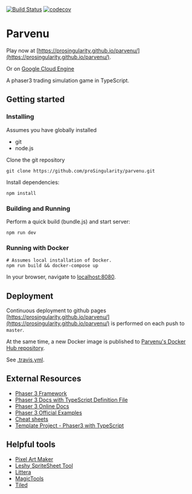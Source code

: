 [![Build Status](https://travis-ci.com/proSingularity/parvenu.svg?branch=master)](https://travis-ci.com/proSingularity/parvenu)
[![codecov](https://codecov.io/gh/proSingularity/parvenu/branch/master/graph/badge.svg)](https://codecov.io/gh/proSingularity/parvenu)

# Parvenu

Play now at [https://prosingularity.github.io/parvenu/](https://prosingularity.github.io/parvenu/).

Or on [Google Cloud Engine](34.90.37.206:80) 

A phaser3 trading simulation game in TypeScript.

## Getting started

### Installing

Assumes you have globally installed

- git
- node.js

Clone the git repository

```
git clone https://github.com/proSingularity/parvenu.git
```

Install dependencies:

```
npm install
```

### Building and Running

Perform a quick build (bundle.js) and start server:

```
npm run dev
```

### Running with Docker

```
# Assumes local installation of Docker.
npm run build && docker-compose up
```

In your browser, navigate to [localhost:8080](http://localhost:8080).

## Deployment

Continuous deployment to github pages [https://prosingularity.github.io/parvenu/](https://prosingularity.github.io/parvenu/) is performed on each push to `master`.

At the same time, a new Docker image is published to [Parvenu's Docker Hub repository](https://cloud.docker.com/u/nonbiri/repository/docker/nonbiri/parvenu).

See [.travis.yml](.travis.yml).

## External Resources

- [Phaser 3 Framework](https://github.com/photonstorm/phaser)
- [Phaser 3 Docs with TypeScript Definition File](https://github.com/photonstorm/phaser3-docs)
- [Phaser 3 Online Docs](https://photonstorm.github.io/phaser3-docs/index.html)
- [Phaser 3 Official Examples](https://github.com/photonstorm/phaser3-examples)
- [Cheat sheets](https://github.com/digitsensitive/phaser3-typescript/blob/master/cheatsheets)
- [Template Project - Phaser3 with TypeScript](https://github.com/digitsensitive/phaser3-typescript)

## Helpful tools

- [Pixel Art Maker](http://pixelartmaker.com/)
- [Leshy SpriteSheet Tool](https://www.leshylabs.com/apps/sstool)
- [Littera](http://kvazars.com/littera)
- [MagicTools](https://github.com/ellisonleao/magictools)
- [Tiled](https://www.mapeditor.org)
